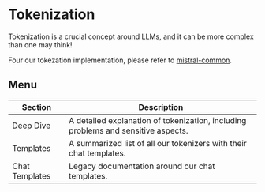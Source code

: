 # Tokenization

Tokenization is a crucial concept around LLMs, and it can be more complex than one may think!

Four our tokezation implementation, please refer to [mistral-common](https://github.com/mistralai/mistral-common).

## Menu

| Section                  | Description                                                                 |
|--------------------------|-----------------------------------------------------------------------------|
| Deep Dive               | A detailed explanation of tokenization, including problems and sensitive aspects. |
| Templates               | A summarized list of all our tokenizers with their chat templates.           |
| Chat Templates          | Legacy documentation around our chat templates.                             |
